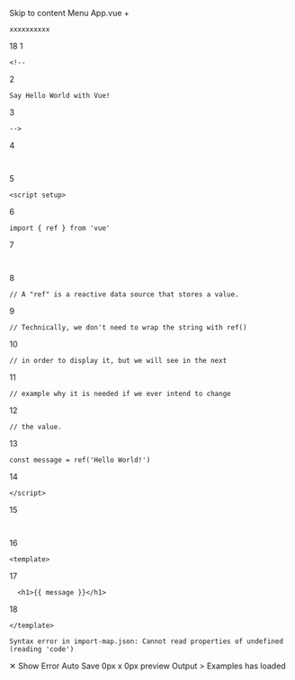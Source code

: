 Skip to content
Menu
App.vue
+
```
xxxxxxxxxx
```

18
1
```
<!--
```

2
```
Say Hello World with Vue!
```

3
```
-->
```

4
```
​
```

5
```
<script setup>
```

6
```
import { ref } from 'vue'
```

7
```
​
```

8
```
// A "ref" is a reactive data source that stores a value.
```

9
```
// Technically, we don't need to wrap the string with ref()
```

10
```
// in order to display it, but we will see in the next
```

11
```
// example why it is needed if we ever intend to change
```

12
```
// the value.
```

13
```
const message = ref('Hello World!')
```

14
```
</script>
```

15
```
​
```

16
```
<template>
```

17
```
  <h1>{{ message }}</h1>
```

18
```
</template>
```

```
Syntax error in import-map.json: Cannot read properties of undefined (reading 'code')
```
✕
Show Error
Auto Save
0px x 0px
preview
Output >
Examples has loaded
